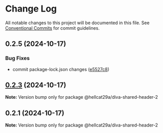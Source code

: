 # Change Log

All notable changes to this project will be documented in this file.
See [Conventional Commits](https://conventionalcommits.org) for commit guidelines.

## 0.2.5 (2024-10-17)


### Bug Fixes

* commit package-lock.json changes ([e5527c8](https://github.com/hellcat29A/diva-header-test/commit/e5527c8099e21cdbca9413005d01d60fb95a031b))





## [0.2.3](https://github.com/hellcat29A/diva-header-test/compare/@hellcat29a/diva-shared-header-2@0.2.1...@hellcat29a/diva-shared-header-2@0.2.3) (2024-10-17)

**Note:** Version bump only for package @hellcat29a/diva-shared-header-2






## 0.2.1 (2024-10-17)

**Note:** Version bump only for package @hellcat29a/diva-shared-header-2
